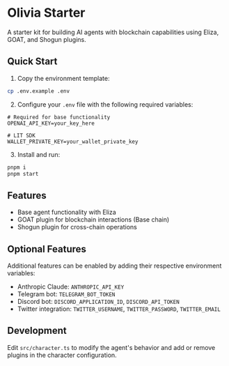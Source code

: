 # Olivia Starter

A starter kit for building AI agents with blockchain capabilities using Eliza, GOAT, and Shogun plugins.

## Quick Start

1. Copy the environment template:
```bash
cp .env.example .env
```

2. Configure your `.env` file with the following required variables:
```env
# Required for base functionality
OPENAI_API_KEY=your_key_here

# LIT SDK
WALLET_PRIVATE_KEY=your_wallet_private_key
```

3. Install and run:
```bash
pnpm i
pnpm start
```

## Features

- Base agent functionality with Eliza
- GOAT plugin for blockchain interactions (Base chain)
- Shogun plugin for cross-chain operations

## Optional Features

Additional features can be enabled by adding their respective environment variables:
- Anthropic Claude: `ANTHROPIC_API_KEY`
- Telegram bot: `TELEGRAM_BOT_TOKEN`
- Discord bot: `DISCORD_APPLICATION_ID`, `DISCORD_API_TOKEN`
- Twitter integration: `TWITTER_USERNAME`, `TWITTER_PASSWORD`, `TWITTER_EMAIL`

## Development

Edit `src/character.ts` to modify the agent's behavior and add or remove plugins in the character configuration.